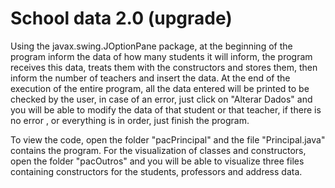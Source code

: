 # School data 2.0 (upgrade)
Using the javax.swing.JOptionPane package, at the beginning of the program inform the data of how many students it will inform, the program receives this data, treats them with the constructors and stores them, then inform the number of teachers and insert the data. At the end of the execution of the entire program, all the data entered will be printed to be checked by the user, in case of an error, just click on "Alterar Dados" and you will be able to modify the data of that student or that teacher, if there is no error , or everything is in order, just finish the program.

To view the code, open the folder "pacPrincipal" and the file "Principal.java" contains the program. For the visualization of classes and constructors, open the folder "pacOutros" and you will be able to visualize three files containing constructors for the students, professors and address data.
